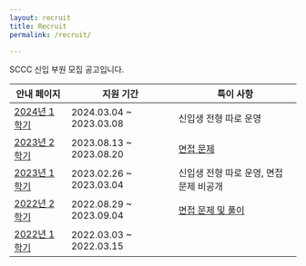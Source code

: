 ```yaml
---
layout: recruit
title: Recruit
permalink: /recruit/

---
```


SCCC 신입 부원 모집 공고입니다.

| 안내 페이지                                                                                                        | 지원 기간                   | 특이 사항                                                                                           |
|---------------------------------------------------------------------------------------------------------------|-------------------------|-------------------------------------------------------------------------------------------------|
| [2024년 1학기](/recruit/2024/1/)                                                                                 | 2024.03.04 ~ 2023.03.08 | 신입생 전형 따로 운영                                                                                    |
| [2023년 2학기](/recruit/2023/2/)                                                                                 | 2023.08.13 ~ 2023.08.20 | [면접 문제](https://www.acmicpc.net/workbook/view/16808)                                            |
| [2023년 1학기](/recruit/2023/1/)                                                                                 | 2023.02.26 ~ 2023.03.04 | 신입생 전형 따로 운영, 면접 문제 비공개                                                                         |
| [2022년 2학기](https://docs.google.com/document/d/1Mmilw2Qeo9-lCW2-U0esuSNvaSKpNiCFdVQiDa6isJc/edit?usp=sharing) | 2022.08.29 ~ 2023.09.04 | [면접 문제 및 풀이](https://drive.google.com/file/d/1ZHw79-1WCLb8SnLJ-nRsT8J45QFxX4ZB/view?usp=sharing) |
| [2022년 1학기](https://docs.google.com/document/d/1tPbyjBZKGe7XCYD0m4xFxl6XGr9gZWmviiFqsMHMPi4/edit?usp=sharing) | 2022.03.03 ~ 2022.03.15 |                                                                                                 |
